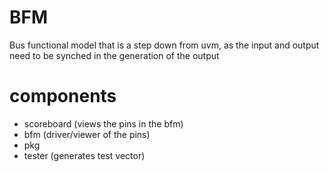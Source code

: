 # BFM

Bus functional model that is a step down from uvm, as the input and output need to be synched in the generation of the output

# components
- scoreboard (views the pins in the bfm)
- bfm (driver/viewer of the pins)
- pkg
- tester (generates test vector)
